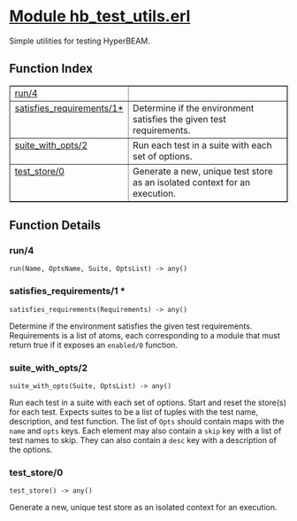 # [Module hb_test_utils.erl](https://github.com/permaweb/HyperBEAM/blob/main/src/hb_test_utils.erl)




Simple utilities for testing HyperBEAM.

<a name="index"></a>

## Function Index ##


<table width="100%" border="1" cellspacing="0" cellpadding="2" summary="function index"><tr><td valign="top"><a href="#run-4">run/4</a></td><td></td></tr><tr><td valign="top"><a href="#satisfies_requirements-1">satisfies_requirements/1*</a></td><td>Determine if the environment satisfies the given test requirements.</td></tr><tr><td valign="top"><a href="#suite_with_opts-2">suite_with_opts/2</a></td><td>Run each test in a suite with each set of options.</td></tr><tr><td valign="top"><a href="#test_store-0">test_store/0</a></td><td>Generate a new, unique test store as an isolated context for an execution.</td></tr></table>


<a name="functions"></a>

## Function Details ##

<a name="run-4"></a>

### run/4 ###

`run(Name, OptsName, Suite, OptsList) -> any()`

<a name="satisfies_requirements-1"></a>

### satisfies_requirements/1 * ###

`satisfies_requirements(Requirements) -> any()`

Determine if the environment satisfies the given test requirements.
Requirements is a list of atoms, each corresponding to a module that must
return true if it exposes an `enabled/0` function.

<a name="suite_with_opts-2"></a>

### suite_with_opts/2 ###

`suite_with_opts(Suite, OptsList) -> any()`

Run each test in a suite with each set of options. Start and reset
the store(s) for each test. Expects suites to be a list of tuples with
the test name, description, and test function.
The list of `Opts` should contain maps with the `name` and `opts` keys.
Each element may also contain a `skip` key with a list of test names to skip.
They can also contain a `desc` key with a description of the options.

<a name="test_store-0"></a>

### test_store/0 ###

`test_store() -> any()`

Generate a new, unique test store as an isolated context for an execution.

